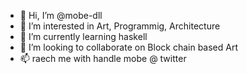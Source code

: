 - 👋 Hi, I’m @mobe-dll
- 👀 I’m interested in Art, Programmig, Architecture
- 🌱 I’m currently learning haskell
- 💞️ I’m looking to collaborate on Block chain based Art
- 📫 raech me with handle mobe @ twitter

<!---
mobe-dll/mobe-dll is a ✨ special ✨ repository because its `README.md` (this file) appears on your GitHub profile.
You can click the Preview link to take a look at your changes.
--->
